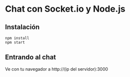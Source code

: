 # Chat con Socket.io y Node.js

## Instalación
~~~
npm install
npm start
~~~

## Entrando al chat
Ve con tu navegador a http://(ip del servidor):3000